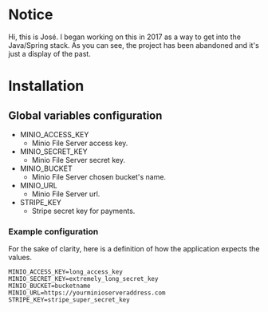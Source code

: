 # Notice

Hi, this is José. I began working on this in 2017 as a way to get into the Java/Spring stack. As you can see, the project has been abandoned and it's just a display of the past.

# Installation

## Global variables configuration

- MINIO_ACCESS_KEY
    - Minio File Server access key.
- MINIO_SECRET_KEY
    - Minio File Server secret key.
- MINIO_BUCKET
    - Minio File Server chosen bucket's name.
- MINIO_URL
    - Minio File Server url.
- STRIPE_KEY
    - Stripe secret key for payments.

### Example configuration

For the sake of clarity, here is a definition of how the application expects the values.

    MINIO_ACCESS_KEY=long_access_key
    MINIO_SECRET_KEY=extremely_long_secret_key
    MINIO_BUCKET=bucketname
    MINIO_URL=https://yourminioserveraddress.com
    STRIPE_KEY=stripe_super_secret_key

